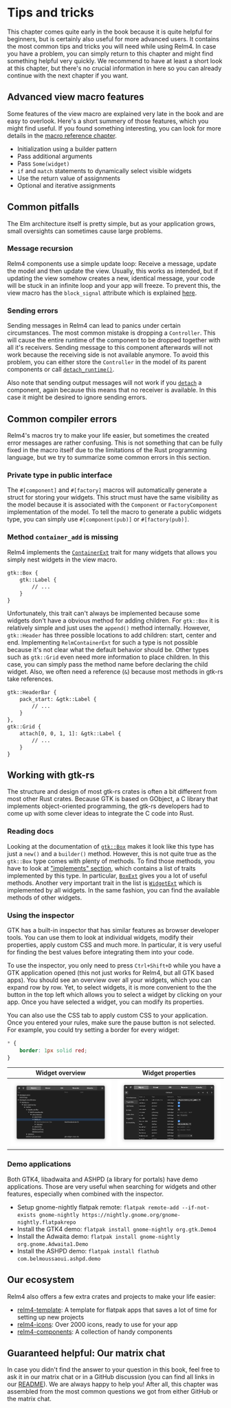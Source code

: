# Tips and tricks

This chapter comes quite early in the book because it is quite helpful for beginners, but is certainly also useful for more advanced users.
It  contains the most common tips and tricks you will need while using Relm4.
In case you have a problem, you can simply return to this chapter and might find something helpful very quickly.
We recommend to have at least a short look at this chapter, but there's no crucial information in here so you can already continue with the next chapter if you want.

## Advanced view macro features

Some features of the view macro are explained very late in the book and are easy to overlook.
Here's a short summery of those features, which you might find useful.
If you found something interesting, you can look for more details in the [macro reference chapter](./component_macro/reference.html).

+ Initialization using a builder pattern
+ Pass additional arguments
+ Pass `Some(widget)`
+ `if` and `match` statements to dynamically select visible widgets
+ Use the return value of assignments
+ Optional and iterative assignments

## Common pitfalls

The Elm architecture itself is pretty simple, but as your application grows, small oversights can sometimes cause large problems.

### Message recursion

Relm4 components use a simple update loop: Receive a message, update the model and then update the view.
Usually, this works as intended, but if updating the view somehow creates a new, identical message, your code will be stuck in an infinite loop and your app will freeze.
To prevent this, the view macro has the `block_signal` attribute which is explained [here](./component_macro/reference.html#blocking-signals-temporarily).

### Sending errors

Sending messages in Relm4 can lead to panics under certain circumstances.
The most common mistake is dropping a `Controller`.
This will cause the entire runtime of the component to be dropped together with all it's receivers.
Sending message to this component afterwards will not work because the receiving side is not available anymore.
To avoid this problem, you can either store the `Controller` in the model of its parent components or call [`detach_runtime()`](https://docs.rs/relm4/latest/relm4/component/struct.Controller.html#method.detach_runtime).

Also note that sending output messages will not work if you [`detach`](https://docs.rs/relm4/latest/relm4/component/struct.Connector.html#method.detach) a component, again because this means that no receiver is available.
In this case it might be desired to ignore sending errors.

## Common compiler errors

Relm4's macros try to make your life easier, but sometimes the created error messages are rather confusing.
This is not something that can be fully fixed in the macro itself due to the limitations of the Rust programming language, but we try to summarize some common errors in this section.

### Private type in public interface

The `#[component]` and `#[factory]` macros will automatically generate a struct for storing your widgets.
This struct must have the same visibility as the model because it is associated with the `Component` or `FactoryComponent` implementation of the model.
To tell the macro to generate a public widgets type, you can simply use `#[component(pub)]` or `#[factory(pub)]`.

### Method `container_add` is missing

Relm4 implements the [`ContainerExt`](https://docs.rs/relm4/latest/relm4/trait.RelmContainerExt.html#tymethod.container_add) trait for many widgets that allows you simply nest widgets in the view macro.

```rust,ignore
gtk::Box {
    gtk::Label {
        // ...
    }
}
```

Unfortunately, this trait can't always be implemented because some widgets don't have a obvious method for adding children.
For `gtk::Box` it is relatively simple and just uses the `append()` method internally.
However, `gtk::Header` has three possible locations to add children: start, center and end.
Implementing `RelmContainerExt` for such a type is not possible because it's not clear what the default behavior should be.
Other types such as `gtk::Grid` even need more information to place children.
In this case, you can simply pass the method name before declaring the child widget.
Also, we often need a reference (`&`) because most methods in gtk-rs take references.

```rust,ignore
gtk::HeaderBar {
    pack_start: &gtk::Label {
        // ...
    }
},
gtk::Grid {
    attach[0, 0, 1, 1]: &gtk::Label {
        // ...
    }
}
```

## Working with gtk-rs

The structure and design of most gtk-rs crates is often a bit different from most other Rust crates.
Because GTK is based on GObject, a C library that implements object-oriented programming, the gtk-rs developers had to come up with some clever ideas to integrate the C code into Rust.

### Reading docs

Looking at the documentation of [`gtk::Box`](https://gtk-rs.org/gtk4-rs/git/docs/gtk4/struct.Box.html) makes it look like this type has just a `new()` and a `builder()` method.
However, this is not quite true as the `gtk::Box` type comes with plenty of methods.
To find those methods, you have to look at ["implements" section](https://gtk-rs.org/gtk4-rs/git/docs/gtk4/struct.Box.html#implements), which contains a list of traits implemented by this type.
In particular, [`BoxExt`](https://gtk-rs.org/gtk4-rs/git/docs/gtk4/prelude/trait.BoxExt.html) gives you a lot of useful methods.
Another very important trait in the list is [`WidgetExt`](https://gtk-rs.org/gtk4-rs/git/docs/gtk4/prelude/trait.WidgetExt.html) which is implemented by all widgets.
In the same fashion, you can find the available methods of other widgets.

### Using the inspector

GTK has a built-in inspector that has similar features as browser developer tools.
You can use them to look at individual widgets, modify their properties, apply custom CSS and much more.
In particular, it is very useful for finding the best values before integrating them into your code.

To use the inspector, you only need to press `Ctrl+Shift+D` while you have a GTK application opened (this not just works for Relm4, but all GTK based apps).
You should see an overview over all your widgets, which you can expand row by row.
Yet, to select widgets, it is more convenient to the the button in the top left which allows you to select a widget by clicking on your app.
Once you have selected a widget, you can modify its properties.

You can also use the CSS tab to apply custom CSS to your application.
Once you entered your rules, make sure the pause button is not selected.
For example, you could try setting a border for every widget:

```css
* {
    border: 1px solid red;
}
```

| Widget overview | Widget properties |
| --- | --- |
| ![Widget overview](img/inspector1.png) | ![Widget properties](img/inspector2.png) |

### Demo applications

Both GTK4, libadwaita and ASHPD (a library for portals) have demo applications.
Those are very useful when searching for widgets and other features, especially when combined with the inspector.

+ Setup gnome-nightly flatpak remote: `flatpak remote-add --if-not-exists gnome-nightly https://nightly.gnome.org/gnome-nightly.flatpakrepo`
+ Install the GTK4 demo: `flatpak install gnome-nightly org.gtk.Demo4`
+ Install the Adwaita demo: `flatpak install gnome-nightly org.gnome.Adwaita1.Demo`
+ Install the ASHPD demo: `flatpak install flathub com.belmoussaoui.ashpd.demo`

## Our ecosystem

Relm4 also offers a few extra crates and projects to make your life easier:

+ [relm4-template](https://github.com/Relm4/relm4-template): A template for flatpak apps that saves a lot of time for setting up new projects
+ [relm4-icons](https://github.com/Relm4/icons): Over 2000 icons, ready to use for your app
+ [relm4-components](https://docs.rs/relm4-components/latest/relm4_components/): A collection of handy components

## Guaranteed helpful: Our matrix chat

In case you didn't find the answer to your question in this book, feel free to ask it in our matrix chat or in a GitHub discussion (you can find all links in our [README](https://github.com/Relm4/Relm4#readme)).
We are always happy to help you!
After all, this chapter was assembled from the most common questions we got from either GitHub or the matrix chat.
